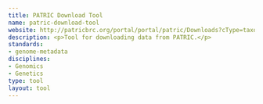 ```yaml
---
title: PATRIC Download Tool
name: patric-download-tool
website: http://patricbrc.org/portal/portal/patric/Downloads?cType=taxon&cId=
description: <p>Tool for downloading data from PATRIC.</p>
standards:
- genome-metadata
disciplines:
- Genomics
- Genetics
type: tool
layout: tool
---
```



